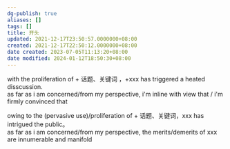 ```yaml
---
dg-publish: true
aliases: []
tags: []
title: 开头
updated: 2021-12-17T23:50:57.0000000+08:00
created: 2021-12-17T22:50:12.0000000+08:00
date created: 2023-07-05T11:13:20+08:00
date modified: 2024-01-12T18:50:30+08:00
---
```


with the proliferation of + 话题、关键词 ，+xxx has triggered a heated disscussion.  
as far as i am concerned/from my perspective, i'm inline with view that / i'm firmly convinced that

owing to the (pervasive use)/proliferation of + 话题、关键词，xxx has intrigued the public。  
as far as i am concerned/from my perspective, the merits/demerits of xxx are innumerable and manifold

